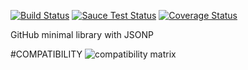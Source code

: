 [![Build Status](https://travis-ci.org/justapps4all/github-jsonp.svg?branch=master&TIMESTAMP)](https://travis-ci.org/justapps4all/github-jsonp)
[![Sauce Test Status](https://saucelabs.com/buildstatus/juanmadev?TIMESTAMP)](https://saucelabs.com/u/juanmadev?TIMESTAMP)
[![Coverage Status](https://coveralls.io/repos/github/justapps4all/github-jsonp/badge.svg?branch=master&TIMESTAMP)](https://coveralls.io/github/justapps4all/github-jsonp?branch=master&TIMESTAMP)

GitHub minimal library with JSONP


#COMPATIBILITY
![compatibility matrix](https://saucelabs.com/browser-matrix/juanmadev.svg?TIMESTAMP)